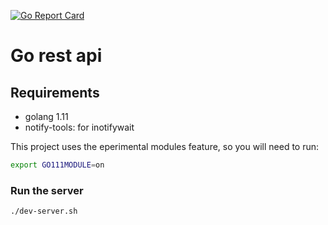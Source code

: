 [![Go Report Card](https://goreportcard.com/badge/github.com/joao-fontenele/go-rest-api)](https://goreportcard.com/report/github.com/joao-fontenele/go-rest-api)

# Go rest api

## Requirements

- golang 1.11
- notify-tools: for inotifywait

This project uses the eperimental modules feature, so you will need to run:

```bash
export GO111MODULE=on
```

### Run the server

```bash
./dev-server.sh
```

